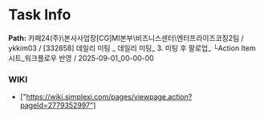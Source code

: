 # Task Info

**Path:** 카페24(주)\본사사업장\[CG]MI본부\비즈니스센터\엔터프라이즈코칭2팀 / ykkim03 / [332858] 데일리 미팅 _ 데일리 미팅_ 3. 미팅 후 팔로업_ └Action Item 시트_워크플로우 반영 / 2025-09-01_00-00-00

### WIKI
- ["https://wiki.simplexi.com/pages/viewpage.action?pageId=2779352997"]

